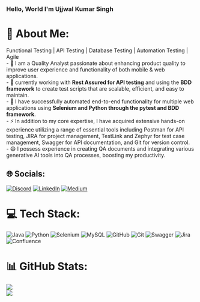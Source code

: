 ### Hello, World I'm Ujjwal Kumar Singh


# 💫 About Me:
  Functional Testing | API Testing | Database Testing | Automation Testing | Agile<br>  - 🔭 I am a Quality Analyst passionate about enhancing product quality to improve user experience and functionality of both mobile & web applications. <br>- 🌱 currently working with **Rest Assured for API testing** and using the **BDD framework** to create test scripts that are scalable, efficient, and easy to maintain. <br>- 💞️ I have successfully automated end-to-end functionality for multiple web applications using **Selenium and Python through the pytest and BDD framework**.<br>- ⚡ In addition to my core expertise, I have acquired extensive hands-on experience utilizing a range of essential tools including Postman for API testing, JIRA for project management, TestLink and Zephyr for test case management, Swagger for API documentation, and Git for version control. <br>- 😄 I possess experience in creating QA documents and integrating various generative AI tools into QA processes, boosting my productivity.


## 🌐 Socials:
[![Discord](https://img.shields.io/badge/Discord-%237289DA.svg?logo=discord&logoColor=white)](https://discord.com/channels/@angrybirdd) [![LinkedIn](https://img.shields.io/badge/LinkedIn-%230077B5.svg?logo=linkedin&logoColor=white)](https://www.linkedin.com/in/ujjwal-k-singh) [![Medium](https://img.shields.io/badge/Medium-12100E?logo=medium&logoColor=white)](https://medium.com/@thetestinginsight) 

# 💻 Tech Stack:
![Java](https://img.shields.io/badge/java-%23ED8B00.svg?style=for-the-badge&logo=openjdk&logoColor=white) ![Python](https://img.shields.io/badge/python-3670A0?style=for-the-badge&logo=python&logoColor=ffdd54) ![Selenium](https://img.shields.io/badge/selenium-%23172BF4.svg?style=for-the-badge&logo=selenium&logoColor=white) ![MySQL](https://img.shields.io/badge/mysql-4479A1.svg?style=for-the-badge&logo=mysql&logoColor=white) ![GitHub](https://img.shields.io/badge/github-%23121011.svg?style=for-the-badge&logo=github&logoColor=white) ![Git](https://img.shields.io/badge/git-%23F05033.svg?style=for-the-badge&logo=git&logoColor=white) ![Swagger](https://img.shields.io/badge/-Swagger-%23Clojure?style=for-the-badge&logo=swagger&logoColor=white) ![Jira](https://img.shields.io/badge/jira-%230A0FFF.svg?style=for-the-badge&logo=jira&logoColor=white) ![Confluence](https://img.shields.io/badge/confluence-%23172BF4.svg?style=for-the-badge&logo=confluence&logoColor=white)
# 📊 GitHub Stats:
![](https://github-readme-streak-stats.herokuapp.com/?user=automatealchemist&theme=onedark&hide_border=false)<br/>
![](https://github-readme-stats.vercel.app/api/top-langs/?username=automatealchemist&theme=onedark&hide_border=false&include_all_commits=true&count_private=false&layout=compact)



